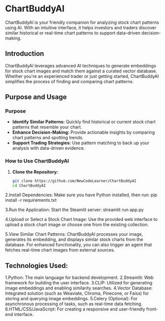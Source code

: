 # ChartBuddyAI

ChartBuddyAI is your friendly companion for analyzing stock chart patterns using AI. With an intuitive interface, it helps investors and traders discover similar historical or real-time chart patterns to support data-driven decision-making.

## Introduction

ChartBuddyAI leverages advanced AI techniques to generate embeddings for stock chart images and match them against a curated vector database. Whether you're an experienced trader or just getting started, ChartBuddyAI simplifies the process of finding and comparing chart patterns.

## Purpose and Usage

### Purpose

- **Identify Similar Patterns:** Quickly find historical or current stock chart patterns that resemble your chart.
- **Enhance Decision-Making:** Provide actionable insights by comparing chart patterns and spotting trends.
- **Support Trading Strategies:** Use pattern matching to back up your analysis with data-driven evidence.

### How to Use ChartBuddyAI

1. **Clone the Repository:**
   ```bash
   git clone https://github.com/NewCodeLearner/ChartBuddyAI
   cd ChartBuddyAI

2.Install Dependencies: Make sure you have Python installed, then run:
pip install -r requirements.txt

3.Run the Application: Start the Steamlit server:
streamlit run app.py

4.Upload or Select a Stock Chart Image:
Use the provided web interface to upload a stock chart image or choose one from the existing collection.

5.View Similar Chart Patterns:
ChartBuddyAI processes your image, generates its embedding, and displays similar stock charts from the database. For enhanced functionality, you can also trigger an agent that fetches real-time chart images from external sources.


## Technologies Used:
1.Python: The main language for backend development.
2.Streamlit: Web framework for building the user interface.
3.CLIP: Utilized for generating image embeddings and enabling similarity searches.
4.Vector Database: Integrated solution (such as Weaviate, Chroma, Pinecone, or Faiss) for storing and querying image embeddings.
5.Celery (Optional): For asynchronous processing of tasks, such as real-time data fetching.
6.HTML/CSS/JavaScript: For creating a responsive and user-friendly front-end interface.

